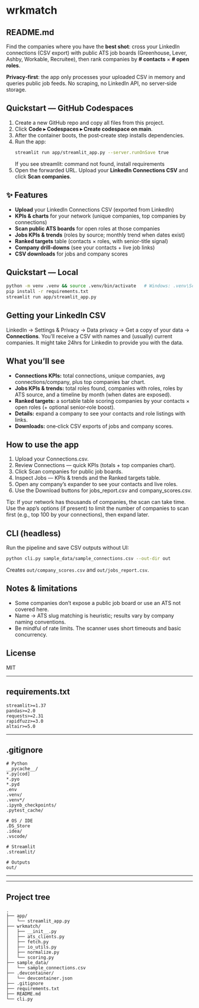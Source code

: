 # wrkmatch 

## README.md

Find the companies where you have the **best shot**: cross your LinkedIn connections (CSV export) with public ATS job boards (Greenhouse, Lever, Ashby, Workable, Recruitee), then rank companies by **# contacts** × **# open roles**.

**Privacy‑first**: the app only processes your uploaded CSV in memory and queries public job feeds. No scraping, no LinkedIn API, no server‑side storage.

## Quickstart — GitHub Codespaces
1. Create a new GitHub repo and copy all files from this project.
2. Click **Code ▸ Codespaces ▸ Create codespace on main**.
3. After the container boots, the post‑create step installs dependencies.
4. Run the app:
   ```bash
   streamlit run app/streamlit_app.py --server.runOnSave true
   ```
   If you see streamlit: command not found, install requirements
5. Open the forwarded URL. Upload your **LinkedIn Connections CSV** and click **Scan companies**.

## ✨ Features

- **Upload** your LinkedIn Connections CSV (exported from LinkedIn)
- **KPIs & charts** for your network (unique companies, top companies by connections)
- **Scan public ATS boards** for open roles at those companies
- **Jobs KPIs & trends** (roles by source; monthly trend when dates exist)
- **Ranked targets** table (contacts × roles, with senior-title signal)
- **Company drill-downs** (see your contacts + live job links)
- **CSV downloads** for jobs and company scores

## Quickstart — Local

```bash
python -m venv .venv && source .venv/bin/activate   # Windows: .venv\Scripts\activate
pip install -r requirements.txt
streamlit run app/streamlit_app.py
```

## Getting your LinkedIn CSV

LinkedIn → Settings & Privacy → Data privacy → Get a copy of your data → **Connections**. You’ll receive a CSV with names and (usually) current companies. It might take 24hrs for Linkedin to provide you with the data.

## What you’ll see

* **Connections KPIs:** total connections, unique companies, avg connections/company, plus top companies bar chart.
* **Jobs KPIs & trends:** total roles found, companies with roles, roles by ATS source, and a timeline by month (when dates are exposed).
* **Ranked targets:** a sortable table scoring companies by your contacts × open roles (+ optional senior‑role boost).
* **Details:** expand a company to see your contacts and role listings with links.
* **Downloads:** one‑click CSV exports of jobs and company scores.

## How to use the app

1. Upload your Connections.csv.
2. Review Connections — quick KPIs (totals + top companies chart).
3. Click Scan companies for public job boards.
4. Inspect Jobs — KPIs & trends and the Ranked targets table.
5. Open any company’s expander to see your contacts and live roles.
6. Use the Download buttons for jobs_report.csv and company_scores.csv.

Tip: If your network has thousands of companies, the scan can take time. Use the app’s options (if present) to limit the number of companies to scan first (e.g., top 100 by your connections), then expand later.

## CLI (headless)

Run the pipeline and save CSV outputs without UI:

```bash
python cli.py sample_data/sample_connections.csv --out-dir out
```

Creates `out/company_scores.csv` and `out/jobs_report.csv`.

## Notes & limitations

* Some companies don’t expose a public job board or use an ATS not covered here.
* Name → ATS slug matching is heuristic; results vary by company naming conventions.
* Be mindful of rate limits. The scanner uses short timeouts and basic concurrency.

## License

MIT 

---

## requirements.txt
```text
streamlit>=1.37
pandas>=2.0
requests>=2.31
rapidfuzz>=3.0
altair>=5.0
````

---

## .gitignore

```gitignore
# Python
__pycache__/
*.py[cod]
*.pyo
*.pyd
.env
.venv/
.venv*/
.ipynb_checkpoints/
.pytest_cache/

# OS / IDE
.DS_Store
.idea/
.vscode/

# Streamlit
.streamlit/

# Outputs
out/
```

---

---

## Project tree

```
.
├── app/
│   └── streamlit_app.py
├── wrkmatch/
│   ├── __init__.py
│   ├── ats_clients.py
│   ├── fetch.py
│   ├── io_utils.py
│   ├── normalize.py
│   └── scoring.py
├── sample_data/
│   └── sample_connections.csv
├── .devcontainer/
│   └── devcontainer.json
├── .gitignore
├── requirements.txt
├── README.md
└── cli.py
```